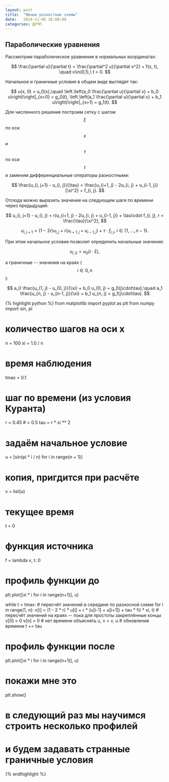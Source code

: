 ```yaml
---
layout: post
title:  "Явные разностные схемы"
date:   2014-11-06 16:00:00
categories: ДУЧП
---
```


## Параболические уравнения

Рассмотрим параболическое уравнение в нормальных координатах:

$$
    \frac{\partial u}{\partial t} = \frac{\partial^2 u}{\partial x^2} + f(x, t),
    \quad  x\in(0,1),\ t > 0.
$$

Начальное и граничные условия в общем виде выглядят так:

$$
  u(x, 0) = u_0(x),\quad
  \left.\left(a_0 \frac{\partial u}{\partial x} + b_0 u\right)\right|_{x=0} = g_0(t),
  \left.\left(a_1 \frac{\partial u}{\partial x} + b_1 u\right)\right|_{x=1} = g_1(t).
$$

Для численного решения построим сетку с шагом $$ \xi $$ по оси $$ x $$
и $$ \tau $$ по оси $$ t $$ и заменим дифференциальные операторы разностными:

$$
    \frac{u_{i, j+1} - u_{i, j}}{\tau} =
    \frac{u_{i+1, j} - 2u_{i, j} + u_{i-1, j}}{\xi^2} + f_{i, j}.
$$

Отсюда можно выразить значение на следующем шаге по времени через предыдущий:

$$
    u_{i, j+1} - u_{i, j} = r(u_{i+1, j} - 2u_{i, j} + u_{i-1, j}) +
    \tau\cdot f_{i, j}, r = \frac{\tau}{\xi^2},
$$

$$
    u_{i, j+1} = (1 - 2r)u_{i, j} + r(u_{i+1, j} + u_{i-1, j})
    + \tau\cdot f_{i, j},\ i \in \{1,\ldots, n-1\}.
$$

При этом начальное условие позволит определить начальные значения:

$$
    u_{i, 0} = u_0(i \cdot \xi),
$$

а граничные -- значения на краях ($$ i \in {0, n} $$):

$$
  a_0 \frac{u_{1, j} - u_{0, j}}{\xi} + b_0 u_{0, j} = g_0(j\cdot\tau),\quad
  a_1 \frac{u_{n, j} - u_{n-1, j}}{\xi} + b_1 u_{n, j} = g_1(j\cdot\tau).
$$


{% highlight python %}
from matplotlib import pyplot as plt
from numpy import sin, pi

# количество шагов на оси x
n = 100
xi = 1.0 / n

# время наблюдения
tmax = 0.1

# шаг по времени (из условия Куранта)
r = 0.45 # < 0.5
tau = r * xi ** 2

# задаём начальное условие
u = [sin(pi * i / n) for i in range(n + 1)]

# копия, пригдится при расчёте
v = list(u)

# текущее время
t = 0

# функция источника
f = lambda x, t: 0

# профиль функции до
plt.plot([xi * i for i in range(n+1)], u)

while t < tmax:
    # пересчёт значений в середине по разносной схеме
    for i in range(1, n):
        v[i] = (1 - 2 * r) * u[i] + r * (u[i-1] + u[i+1]) + tau * f(i * xi, t)
    # пересчёт значений на краях -- пока для простоты закреплённые концы
    v[0] = 0
    v[n] = 0
    # нет времени объяснять
    u, v = v, u
    # обновление времени
    t += tau

# профиль функции после
plt.plot([xi * i for i in range(n+1)], u)

# покажи мне это
plt.show()

# в следующий раз мы научимся строить несколько профилей
# и будем задавать странные граничные условия
{% endhighlight %}
